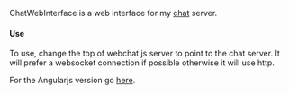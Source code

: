ChatWebInterface is a web interface for my [chat](https://github.com/DavidAFox/Chat) server.

#### Use

To use, change the top of webchat.js server to point to the chat server.  It will prefer a websocket connection if possible otherwise it will use http.

For the Angularjs version go [here](https://github.com/DavidAFox/WebChatInterfaceAJS).